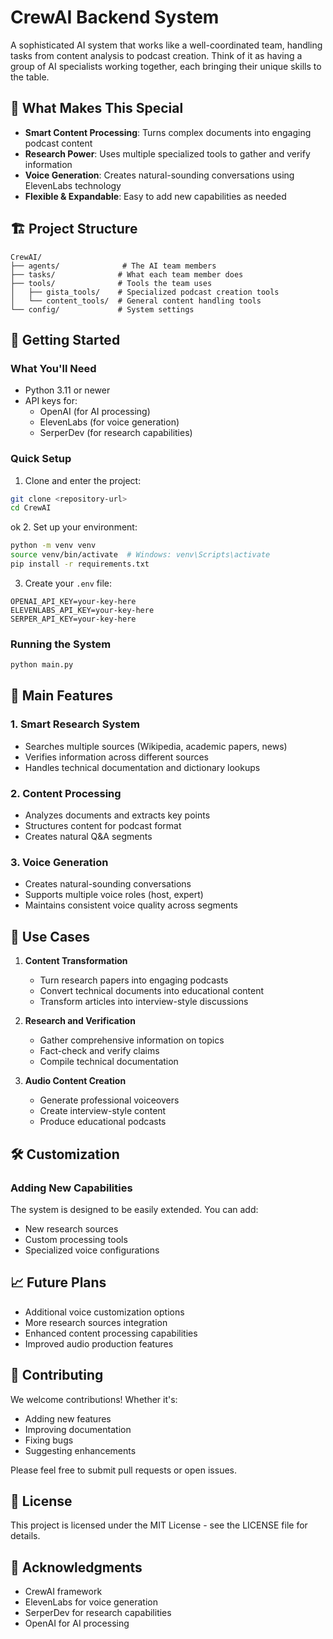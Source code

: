 # CrewAI Backend System

A sophisticated AI system that works like a well-coordinated team, handling tasks from content analysis to podcast creation. Think of it as having a group of AI specialists working together, each bringing their unique skills to the table.

## 🌟 What Makes This Special

- **Smart Content Processing**: Turns complex documents into engaging podcast content
- **Research Power**: Uses multiple specialized tools to gather and verify information
- **Voice Generation**: Creates natural-sounding conversations using ElevenLabs technology
- **Flexible & Expandable**: Easy to add new capabilities as needed

## 🏗️ Project Structure

```
CrewAI/
├── agents/              # The AI team members
├── tasks/              # What each team member does
├── tools/              # Tools the team uses
│   ├── gista_tools/    # Specialized podcast creation tools
│   └── content_tools/  # General content handling tools
└── config/             # System settings
```

## 🚀 Getting Started

### What You'll Need

- Python 3.11 or newer
- API keys for:
  - OpenAI (for AI processing)
  - ElevenLabs (for voice generation)
  - SerperDev (for research capabilities)

### Quick Setup

1. Clone and enter the project:
```bash
git clone <repository-url>
cd CrewAI
```
 ok
2. Set up your environment:
```bash
python -m venv venv
source venv/bin/activate  # Windows: venv\Scripts\activate
pip install -r requirements.txt
```

3. Create your `.env` file:
```env
OPENAI_API_KEY=your-key-here
ELEVENLABS_API_KEY=your-key-here
SERPER_API_KEY=your-key-here
```

### Running the System

```bash
python main.py
```

## 🔧 Main Features

### 1. Smart Research System
- Searches multiple sources (Wikipedia, academic papers, news)
- Verifies information across different sources
- Handles technical documentation and dictionary lookups

### 2. Content Processing
- Analyzes documents and extracts key points
- Structures content for podcast format
- Creates natural Q&A segments

### 3. Voice Generation
- Creates natural-sounding conversations
- Supports multiple voice roles (host, expert)
- Maintains consistent voice quality across segments

## 🎯 Use Cases

1. **Content Transformation**
   - Turn research papers into engaging podcasts
   - Convert technical documents into educational content
   - Transform articles into interview-style discussions

2. **Research and Verification**
   - Gather comprehensive information on topics
   - Fact-check and verify claims
   - Compile technical documentation

3. **Audio Content Creation**
   - Generate professional voiceovers
   - Create interview-style content
   - Produce educational podcasts

## 🛠️ Customization

### Adding New Capabilities
The system is designed to be easily extended. You can add:
- New research sources
- Custom processing tools
- Specialized voice configurations

## 📈 Future Plans

- Additional voice customization options
- More research sources integration
- Enhanced content processing capabilities
- Improved audio production features

## 🤝 Contributing

We welcome contributions! Whether it's:
- Adding new features
- Improving documentation
- Fixing bugs
- Suggesting enhancements

Please feel free to submit pull requests or open issues.

## 📄 License

This project is licensed under the MIT License - see the LICENSE file for details.

## 🙏 Acknowledgments

- CrewAI framework
- ElevenLabs for voice generation
- SerperDev for research capabilities
- OpenAI for AI processing 